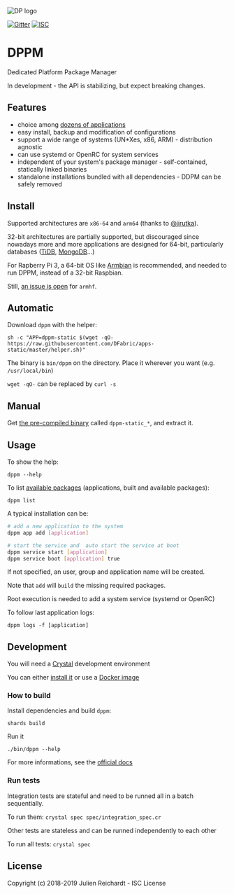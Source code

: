 ![DP logo](https://avatars.githubusercontent.com/u/19499073)

[![Gitter](https://img.shields.io/badge/chat-on_gitter-red.svg?style=flat-square)](https://gitter.im/DFabric/dppm)
[![ISC](https://img.shields.io/badge/License-ISC-blue.svg?style=flat-square)](https://en.wikipedia.org/wiki/ISC_license)

# DPPM

Dedicated Platform Package Manager

In development - the API is stabilizing, but expect breaking changes.

## Features

- choice among [dozens of applications](https://github.com/DFabric/packages-source)
- easy install, backup and modification of configurations
- support a wide range of systems (UN*Xes, x86, ARM) - distribution agnostic
- can use systemd or OpenRC for system services
- independent of your system's package manager - self-contained, statically linked binaries
- standalone installations bundled with all dependencies - DDPM can be safely removed

## Install

Supported architectures are `x86-64` and `arm64` (thanks to [@jirutka](https://github.com/jirutka)).

32-bit architectures are partially supported, but discouraged since nowadays more and more applications are designed for 64-bit, particularly databases ([TiDB](https://github.com/pingcap/tidb/issues/5224), [MongoDB](https://www.mongodb.com/blog/post/32-bit-limitations)...)

For Rapberry Pi 3, a 64-bit OS like [Armbian](https://www.armbian.com/) is recommended, and needed to run DPPM, instead of a 32-bit Raspbian.

Still, [an issue is open](https://github.com/crystal-lang/crystal/issues/5467) for `armhf`.

## Automatic

Download `dppm` with the helper:

`sh -c "APP=dppm-static $(wget -qO- https://raw.githubusercontent.com/DFabric/apps-static/master/helper.sh)"`

The binary is `bin/dppm` on the directory. Place it wherever you want (e.g. `/usr/local/bin`)

`wget -qO-` can be replaced by `curl -s`

## Manual

Get [the pre-compiled binary](https://bitbucket.org/dfabric/packages/downloads/) called `dppm-static_*`, and extract it.

## Usage

To show the help:

`dppm --help`

To list [available packages](https://github.com/DFabric/package-sources) (applications, built and available packages):

`dppm list`

A typical installation can be:

```sh
# add a new application to the system
dppm app add [application]

# start the service and  auto start the service at boot
dppm service start [application]
dppm service boot [application] true
```

If not specified, an user, group and application name will be created.

Note that `add` will `build` the missing required packages.

Root execution is needed to add a system service (systemd or OpenRC)

To follow last application logs:

`dppm logs -f [application]`

## Development

You will need a [Crystal](https://crystal-lang.org) development environment

You can either [install it](https://crystal-lang.org/docs/installation) or use a [Docker image](https://hub.docker.com/r/jrei/crystal-alpine)

### How to build

Install dependencies and build `dppm`:

`shards build`

Run it

`./bin/dppm --help`

For more informations, see the [official docs](https://crystal-lang.org/docs/using_the_compiler/)

### Run tests

Integration tests are stateful and need to be runned all in a batch sequentially.

To run them: `crystal spec spec/integration_spec.cr`

Other tests are stateless and can be runned independently to each other

To run all tests: `crystal spec`

## License                                                                                                 

Copyright (c) 2018-2019 Julien Reichardt - ISC License
